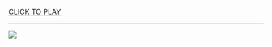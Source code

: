 
<a href="https://premium76.site?title=clash_royale_unblocked_games&ref=13M">CLICK TO PLAY</a></h3>
<hr>

<a href="https://premium76.site?title=clash_royale_unblocked_games&ref=13M"><img src="https://clearcache.store/games.png"></a>


